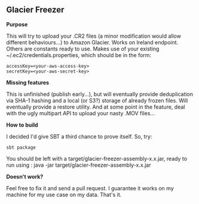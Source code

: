 Glacier Freezer
---------------

**Purpose**

This will try to upload your .CR2 files (a minor modification would allow different behaviours...) to Amazon Glacier. Works on Ireland endpoint. Others are constants ready to use. Makes use of your existing ~/.ec2/credentials.properties, which should be in the form:

    accessKey=<your-aws-access-key>
    secretKey=<your-aws-secret-key>

**Missing features**

This is unfinished (publish early...), but will eventually provide deduplication via SHA-1 hashing and a local (or S3?) storage of already frozen files. Will eventually provide a restore utility. And at some point in the feature, deal with the ugly multipart API to upload your nasty .MOV files...

**How to build**

I decided I'd give SBT a third chance to prove itself. So, try:

    sbt package

You should be left with a target/glacier-freezer-assembly-x.x.jar, ready to run using :
	java -jar target/glacier-freezer-assembly-x.x.jar

**Doesn't work?**

Feel free to fix it and send a pull request. I guarantee it works on my machine for my use case on my data. That's it.